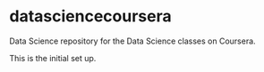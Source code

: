 datasciencecoursera
===================

Data Science repository for the Data Science classes on Coursera.

This is the initial set up.
